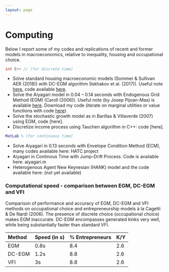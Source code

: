 ```yaml
---
layout: page
---
```



# Computing

Below I report some of my codes and replications of recent and former models in macroeconomics, relative to inequality, housing and occupational choice. 

```c++
int C++ // (for discrete time)
```
* Solve standard housing macroeconomic models (Sommer & Sullivan AER (2018)) with DC-EGM algorithm (Iskhakov et al. (2017)). Useful note <a href="http://agaillard.eu/projects/HOUSING_notes/numerical_solution_Sommer_Sullivan_AER.pdf" target="_blank">here</a>, code available <a href="https://github.com/AGaillardTSE/housing" target="_blank">here</a>.
* Solve the Aiyagari model in 0.04 – 0.14 seconds with Endogenous Grid Method (EGM) (Caroll (2006)). Useful note (by Josep Pijoan-Mas) is available <a href="https://www.cemfi.es/~pijoan/Teaching_files/Notes%20on%20endogenous%20grid%20method.pdf" target="_blank">here</a>. Download my code (iterate on marginal utilities or value functions with code [here](https://github.com/AGaillardTSE/aiyagari)).
* Solve the stochastic growth model as in Barillas & Villaverde (2007) using EGM, code [here].
* Discretize income process using Tauchen algorithm in C++: code [here].

```matlab
MatLab % (for continuous time)
```
* Solve Aiyagari in 0.13 seconds with Envelope Condition Method (ECM), many codes available here: HATC project
* Aiyagari in Continous Time with Jump-Drift Process. Code is available here: aiyagari.m
* Heterogenous Agent New Keynesian (HANK) model and the code available here: (not yet available)

 
### Computational speed - comparison between EGM, DC-EGM and VFI
Comparison of performance and accuracy of EGM, DC-EGM and VFI methods on occupational choice and entrepreneurship models à la Cagetti & De Nardi (2006). The presence of discrete choice (occupational choice) makes EGM inaccurate. DC-EGM encompasses generated kinks very well, while being substantially faster than standard VFI.

| Method        | Speed (in s)         | % Entrepreneurs | K/Y |
|:-------------|:------------------|:------|:------|
| EGM           | 0.8s | 8.4  | 2.6 |
| DC-EGM | 1.2s   | 8.8  | 2.6 |
| VFI           | 3s      | 8.8   | 2.6 |



